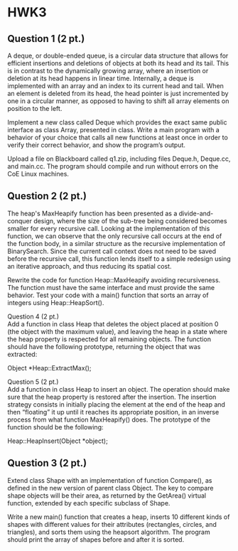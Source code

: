 # HWK3

## Question 1 (2 pt.)
A deque, or double-ended queue, is a circular data structure that allows for efficient insertions and deletions of objects at both its head and its tail. This is in contrast to the dynamically growing array, where an insertion or deletion at its head happens in linear time. Internally, a deque is implemented with an array and an index to its current head and tail. When an element is deleted from its head, the
head pointer is just incremented by one in a circular manner, as opposed to having to shift all array elements on position to the left.

Implement a new class called Deque which provides the exact same public interface as class Array, presented in class. Write a main program with a behavior of your choice that calls all new functions at least once in order to verify their correct behavior, and show the program’s output.

Upload a file on Blackboard called q1.zip, including files Deque.h, Deque.cc, and main.cc. The program should compile and run without errors on the CoE Linux machines.

## Question 2 (2 pt.)
The heap's MaxHeapify function has been presented as a divide-and-conquer design, where the size of the sub-tree being considered becomes smaller for every recursive call. Looking at the implementation of this function, we can observe that the only recursive call occurs at the end of the function body, in a similar structure as the recursive implementation of BinarySearch. Since the current call context does
not need to be saved before the recursive call, this function lends itself to a simple redesign using an iterative approach, and thus reducing its spatial cost.

Rewrite the code for function Heap::MaxHeapify avoiding recursiveness. The function must have the same interface and must provide the same behavior. Test your code with a main() function that sorts an array of integers using Heap::HeapSort().

Question 4 (2 pt.)  
Add a function in class Heap that deletes the object placed at position 0 (the object with the maximum value), and leaving the heap in a state where the heap property is respected for all remaining objects. The function should have the following prototype, returning the object that was extracted:
<p>Object *Heap::ExtractMax();

Question 5 (2 pt.)  
Add a function in class Heap to insert an object. The operation should make sure that the heap property is restored after the insertion. The insertion strategy consists in initially placing the element at the end of the heap and then “floating” it up until it reaches its appropriate position, in an inverse process from what function MaxHeapify() does. The prototype of the function should be the following:
<p>Heap::HeapInsert(Object *object);

## Question 3 (2 pt.)
Extend class Shape with an implementation of function Compare(), as defined in the new version of parent class Object. The key to compare shape objects will be their area, as returned by the GetArea() virtual function, extended by each specific subclass of Shape. 

Write a new main() function that creates a heap, inserts 10 different kinds of shapes with different values for their attributes (rectangles, circles, and triangles), and sorts them using the heapsort algorithm. The program should print the array of shapes before and after it is sorted.
